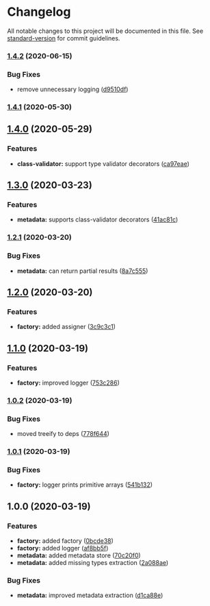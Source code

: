 # Changelog

All notable changes to this project will be documented in this file. See [standard-version](https://github.com/conventional-changelog/standard-version) for commit guidelines.

### [1.4.2](https://github.com/CyriacBr/class-fixtures-factory/compare/v1.4.1...v1.4.2) (2020-06-15)


### Bug Fixes

* remove unnecessary logging ([d9510df](https://github.com/CyriacBr/class-fixtures-factory/commit/d9510df3e7f044ec1e44e83a9727551987c13644))

### [1.4.1](https://github.com/CyriacBr/class-fixtures-factory/compare/v1.4.0...v1.4.1) (2020-05-30)

## [1.4.0](https://github.com/CyriacBr/class-fixtures-factory/compare/v1.3.0...v1.4.0) (2020-05-29)


### Features

* **class-validator:** support type validator decorators ([ca97eae](https://github.com/CyriacBr/class-fixtures-factory/commit/ca97eae1533dd64e36e6cb4db8fe7a73647dbf92))

## [1.3.0](https://github.com/CyriacBr/class-fixtures-factory/compare/v1.2.1...v1.3.0) (2020-03-23)


### Features

* **metadata:** supports class-validator decorators ([41ac81c](https://github.com/CyriacBr/class-fixtures-factory/commit/41ac81cf8cca472c6f506f89f83c6a67da6f68fb))

### [1.2.1](https://github.com/CyriacBr/class-fixtures-factory/compare/v1.2.0...v1.2.1) (2020-03-20)


### Bug Fixes

* **metadata:** can return partial results ([8a7c555](https://github.com/CyriacBr/class-fixtures-factory/commit/8a7c55504b323a7394b9ac721dcd3eee764487e7))

## [1.2.0](https://github.com/CyriacBr/class-fixtures-factory/compare/v1.1.0...v1.2.0) (2020-03-20)


### Features

* **factory:** added assigner ([3c9c3c1](https://github.com/CyriacBr/class-fixtures-factory/commit/3c9c3c1768b55a7f3bd8a674daab5d8fb04ecdbb))

## [1.1.0](https://github.com/CyriacBr/class-fixtures-factory/compare/v1.0.2...v1.1.0) (2020-03-19)


### Features

* **factory:** improved logger ([753c286](https://github.com/CyriacBr/class-fixtures-factory/commit/753c28650c3bc7bebd35b86a8c45a5b2925f5a8a))

### [1.0.2](https://github.com/CyriacBr/class-fixtures-factory/compare/v1.0.1...v1.0.2) (2020-03-19)


### Bug Fixes

* moved treeify to deps ([778f644](https://github.com/CyriacBr/class-fixtures-factory/commit/778f644c9eff642114fde2a329b880d27b18cfa0))

### [1.0.1](https://github.com/CyriacBr/class-fixtures-factory/compare/v1.0.0...v1.0.1) (2020-03-19)


### Bug Fixes

* **factory:** logger prints primitive arrays ([541b132](https://github.com/CyriacBr/class-fixtures-factory/commit/541b1329739c6253523a76ce3395d00ae4769748))

## 1.0.0 (2020-03-19)


### Features

* **factory:** added factory ([0bcde38](https://github.com/CyriacBr/class-fixtures-factory/commit/0bcde383ca75f22383283f8b326b34d00dfbf104))
* **factory:** added logger ([af8bb5f](https://github.com/CyriacBr/class-fixtures-factory/commit/af8bb5f983a31580f689d10987ef3e3524219ad1))
* **metadata:** added metadata store ([70c20f0](https://github.com/CyriacBr/class-fixtures-factory/commit/70c20f051505c34c495056185fa6026b1dd29ed3))
* **metadata:** added missing types extraction ([2a088ae](https://github.com/CyriacBr/class-fixtures-factory/commit/2a088aedb69a99d95486ee7cb6dcbe9ec56e87ec))


### Bug Fixes

* **metadata:** improved metadata extraction ([d1ca88e](https://github.com/CyriacBr/class-fixtures-factory/commit/d1ca88e70c4358735054a31b426f89cac9d9407d))
